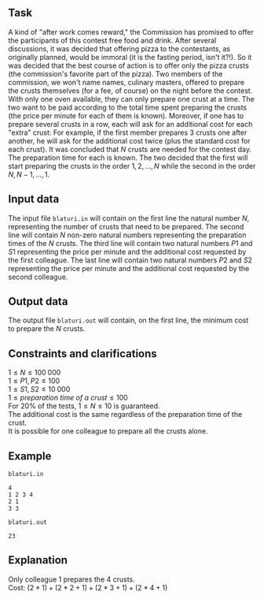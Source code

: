 ## Task

A kind of "after work comes reward," the Commission has promised to offer the participants of this contest free food and drink. After several discussions, it was decided that offering pizza to the contestants, as originally planned, would be immoral (it is the fasting period, isn't it?!). So it was decided that the best course of action is to offer only the pizza crusts (the commission's favorite part of the pizza). Two members of the commission, we won't name names, culinary masters, offered to prepare the crusts themselves (for a fee, of course) on the night before the contest. With only one oven available, they can only prepare one crust at a time. The two want to be paid according to the total time spent preparing the crusts (the price per minute for each of them is known). Moreover, if one has to prepare several crusts in a row, each will ask for an additional cost for each "extra" crust: For example, if the first member prepares 3 crusts one after another, he will ask for the additional cost twice (plus the standard cost for each crust). It was concluded that $N$ crusts are needed for the contest day. The preparation time for each is known. The two decided that the first will start preparing the crusts in the order $1, 2, \dots, N$ while the second in the order $N, N-1, \dots, 1$.

## Input data

The input file `blaturi.in` will contain on the first line the natural number $N$, representing the number of crusts that need to be prepared. The second line will contain $N$ non-zero natural numbers representing the preparation times of the $N$ crusts. The third line will contain two natural numbers $P1$ and $S1$ representing the price per minute and the additional cost requested by the first colleague. The last line will contain two natural numbers $P2$ and $S2$ representing the price per minute and the additional cost requested by the second colleague.

## Output data

The output file `blaturi.out` will contain, on the first line, the minimum cost to prepare the $N$ crusts.

## Constraints and clarifications

$1 \leq N \leq 100\; 000$   
$1 \leq P1, P2 \leq 100$   
$1 \leq S1, S2 \leq 10\; 000$   
$1 \leq preparation\ time\ of\ a\ crust \leq 100$   
For 20% of the tests, $1 \leq N \leq 10$ is guaranteed.   
The additional cost is the same regardless of the preparation time of the crust.   
It is possible for one colleague to prepare all the crusts alone.

## Example

`blaturi.in`
```
4  
1 2 3 4   
2 1   
3 3  
```

`blaturi.out`
```
23    
```

## Explanation

Only colleague 1 prepares the 4 crusts.    
Cost: $(2*1) + (2*2 + 1) + (2*3 + 1) + (2*4 + 1)$